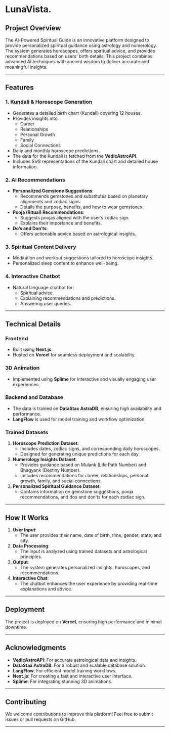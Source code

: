 # LunaVista.

## Project Overview
The AI-Powered Spiritual Guide is an innovative platform designed to provide personalized spiritual guidance using astrology and numerology. The system generates horoscopes, offers spiritual advice, and provides recommendations based on users' birth details. This project combines advanced AI techniques with ancient wisdom to deliver accurate and meaningful insights.

---

## Features

### 1. **Kundali & Horoscope Generation**
- Generates a detailed birth chart (Kundali) covering 12 houses.
- Provides insights into:
  - Career
  - Relationships
  - Personal Growth
  - Family
  - Social Connections
- Daily and monthly horoscope predictions.
- The data for the Kundali is fetched from the **VedicAstroAPI**.
- Includes SVG representations of the Kundali chart and detailed house information.

### 2. **AI Recommendations**
- **Personalized Gemstone Suggestions**:
  - Recommends gemstones and substitutes based on planetary alignments and zodiac signs.
  - Details the purpose, benefits, and how to wear gemstones.
- **Pooja (Ritual) Recommendations**:
  - Suggests poojas aligned with the user’s zodiac sign.
  - Explains their importance and benefits.
- **Do’s and Don’ts**:
  - Offers actionable advice based on astrological insights.

### 3. **Spiritual Content Delivery**
- Meditation and workout suggestions tailored to horoscope insights.
- Personalized sleep content to enhance well-being.

### 4. **Interactive Chatbot**
- Natural language chatbot for:
  - Spiritual advice.
  - Explaining recommendations and predictions.
  - Answering user queries.

---

## Technical Details

### **Frontend**
- Built using **Next.js**.
- Hosted on **Vercel** for seamless deployment and scalability.

### **3D Animation**
- Implemented using **Splime** for interactive and visually engaging user experiences.

### **Backend and Database**
- The data is trained on **DataStax AstraDB**, ensuring high availability and performance.
- **LangFlow** is used for model training and workflow optimization.

### **Trained Datasets**
1. **Horoscope Prediction Dataset**:
   - Includes dates, zodiac signs, and corresponding daily horoscopes.
   - Designed for generating unique predictions for each day.
2. **Numerology Insights Dataset**:
   - Provides guidance based on Mulank (Life Path Number) and Bhagyank (Destiny Number).
   - Includes recommendations for career, relationships, personal growth, family, and social connections.
3. **Personalized Spiritual Guidance Dataset**:
   - Contains information on gemstone suggestions, pooja recommendations, and dos and don’ts for each zodiac sign.

---

## How It Works
1. **User Input**:
   - The user provides their name, date of birth, time, gender, state, and city.
2. **Data Processing**:
   - The input is analyzed using trained datasets and astrological principles.
3. **Output**:
   - The system generates personalized insights, horoscopes, and recommendations.
4. **Interactive Chat**:
   - The chatbot enhances the user experience by providing real-time explanations and advice.

---

## Deployment
The project is deployed on **Vercel**, ensuring high performance and minimal downtime. 

---

## Acknowledgments
- **VedicAstroAPI**: For accurate astrological data and insights.
- **DataStax AstraDB**: For a robust and scalable database solution.
- **LangFlow**: For efficient model training workflows.
- **Next.js**: For creating a fast and interactive user interface.
- **Splime**: For integrating stunning 3D animations.

---

## Contributing
We welcome contributions to improve this platform! Feel free to submit issues or pull requests on GitHub.

---

